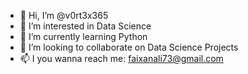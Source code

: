 - 👋 Hi, I’m @v0rt3x365
- 👀 I’m interested in Data Science
- 🌱 I’m currently learning Python
- 💞️ I’m looking to collaborate on Data Science Projects
- 📫 I you wanna reach me: faixanali73@gmail.com

<!---
v0rt3x365/v0rt3x365 is a ✨ special ✨ repository because its `README.md` (this file) appears on your GitHub profile.
You can click the Preview link to take a look at your changes.
--->
